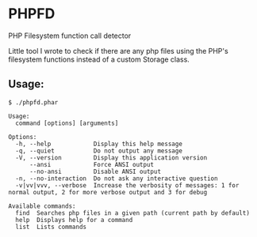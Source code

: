 # PHPFD

PHP Filesystem function call detector

Little tool I wrote to check if there are any php files
using the PHP's filesystem functions instead of a custom Storage class.

## Usage:
`$ ./phpfd.phar`
```
Usage:
  command [options] [arguments]

Options:
  -h, --help            Display this help message
  -q, --quiet           Do not output any message
  -V, --version         Display this application version
      --ansi            Force ANSI output
      --no-ansi         Disable ANSI output
  -n, --no-interaction  Do not ask any interactive question
  -v|vv|vvv, --verbose  Increase the verbosity of messages: 1 for normal output, 2 for more verbose output and 3 for debug

Available commands:
  find  Searches php files in a given path (current path by default)
  help  Displays help for a command
  list  Lists commands
```
